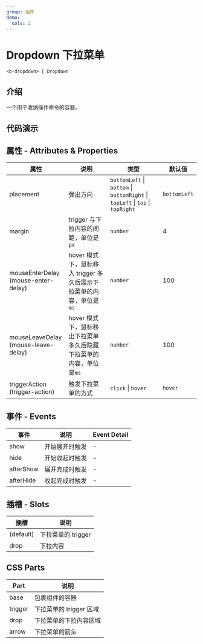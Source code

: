 ```yaml
---
group: 组件
demo:
  cols: 2
---
```


# Dropdown 下拉菜单

```
<b-dropdown> | Dropdown
```

## 介绍

一个用于收纳操作命令的容器。

## 代码演示

<code src="./demos/basicUsage.tsx"></code>
<code src="./demos/placement.tsx"></code>
<code src="./demos/arrow.tsx"></code>
<code src="./demos/triggerAction.tsx"></code>

## 属性 - Attributes & Properties

| 属性                                      | 说明                                                                | 类型                                                                          | 默认值       |
| ----------------------------------------- | ------------------------------------------------------------------- | ----------------------------------------------------------------------------- | ------------ |
| placement                                 | 弹出方向                                                            | `bottomLeft` \| `bottom` \| `bottomRight` \| `topLeft` \| `top` \| `topRight` | `bottomLeft` |
| margin                                    | trigger 与下拉内容的间距，单位是`px`                                | `number`                                                                      | 4            |
| mouseEnterDelay <br/> (mouse-enter-delay) | hover 模式下，鼠标移入 trigger 多久后展示下拉菜单的内容，单位是`ms` | `number`                                                                      | 100          |
| mouseLeaveDelay <br/> (mouse-leave-delay) | hover 模式下，鼠标移出下拉菜单多久后隐藏下拉菜单的内容，单位是`ms`  | `number`                                                                      | 100          |
| triggerAction <br/> (trigger-action)      | 触发下拉菜单的方式                                                  | `click` \| `hover`                                                            | `hover`      |

## 事件 - Events

| 事件      | 说明           | Event Detail |
| --------- | -------------- | ------------ |
| show      | 开始展开时触发 | -            |
| hide      | 开始收起时触发 | -            |
| afterShow | 展开完成时触发 | -            |
| afterHide | 收起完成时触发 | -            |

## 插槽 - Slots

| 插槽      | 说明               |
| --------- | ------------------ |
| (default) | 下拉菜单的 trigger |
| drop      | 下拉内容           |

## CSS Parts

| Part    | 说明                    |
| ------- | ----------------------- |
| base    | 包裹组件的容器          |
| trigger | 下拉菜单的 trigger 区域 |
| drop    | 下拉菜单的下拉内容区域  |
| arrow   | 下拉菜单的箭头          |
